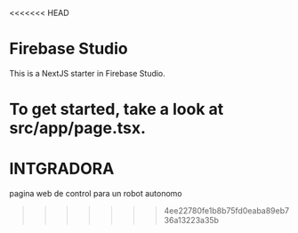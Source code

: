 <<<<<<< HEAD
# Firebase Studio

This is a NextJS starter in Firebase Studio.

To get started, take a look at src/app/page.tsx.
=======
# INTGRADORA
pagina web de control para un robot autonomo
>>>>>>> 4ee22780fe1b8b75fd0eaba89eb736a13223a35b
